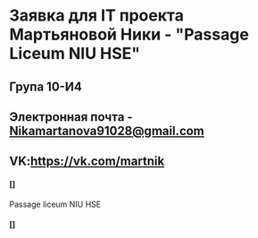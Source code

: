 # Заявка для IT проекта Мартьяновой Ники - "Passage Liceum NIU HSE"

## Група 10-И4

## Электронная почта - Nikamartanova91028@gmail.com
## VK:https://vk.com/martnik


#### []

Passage liceum NIU HSE

#### []

